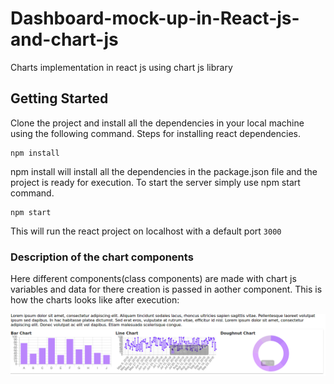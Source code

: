 # Dashboard-mock-up-in-React-js-and-chart-js
Charts implementation in react js using chart js library
## Getting Started
Clone the project and install all the dependencies in your local machine using the following command.
Steps for installing react dependencies.

```
npm install
```
npm install will install all the dependencies in the package.json file and the project is ready for execution.
To start the server simply use npm start command.
```
npm start
```
This will run the react project on localhost with a default port ``` 3000 ``` 
### Description of the chart components
Here different components(class components) are made with chart js variables and data for there creation is passed in aother component.
This is how the charts looks like after execution:

![](https://github.com/firdoskhan21/Dashboard-mock-up-in-React-js-and-chart-js/blob/master/src/dashboardgithub.png)
